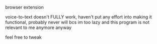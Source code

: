 browser extension

voice-to-text doesn't FULLY work, haven't put any effort into making it functional, probably never will bcs im too lazy and this program is not relevant to me anymore anyway 

feel free to tweak 
